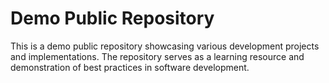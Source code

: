 # Demo Public Repository

This is a demo public repository showcasing various development projects and implementations. The repository serves as a learning resource and demonstration of best practices in software development.

